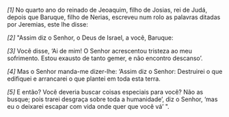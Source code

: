 *[1]* No quarto ano do reinado de Jeoaquim, filho de Josias, rei de Judá, depois que Baruque, filho de Nerias, escreveu num rolo as palavras ditadas por Jeremias, este lhe disse:

*[2]* "Assim diz o Senhor, o Deus de Israel, a você, Baruque:

*[3]* Você disse, ‘Ai de mim! O Senhor acrescentou tristeza ao meu sofrimento. Estou exausto de tanto gemer, e não encontro descanso’.

*[4]* Mas o Senhor manda-me dizer-lhe: ‘Assim diz o Senhor: Destruirei o que edifiquei e arrancarei o que plantei em toda esta terra.

*[5]* E então? Você deveria buscar coisas especiais para você? Não as busque; pois trarei desgraça sobre toda a humanidade’, diz o Senhor, ‘mas eu o deixarei escapar com vida onde quer que você vá’ ".

